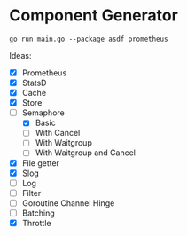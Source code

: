 # Component Generator

```
go run main.go --package asdf prometheus
```

Ideas:
- [x] Prometheus
- [x] StatsD
- [x] Cache
- [x] Store
- [ ] Semaphore
    - [x] Basic
    - [ ] With Cancel
    - [ ] With Waitgroup
    - [ ] With Waitgroup and Cancel
- [x] File getter
- [x] Slog
- [ ] Log
- [ ] Filter
- [ ] Goroutine Channel Hinge
- [ ] Batching
- [x] Throttle
